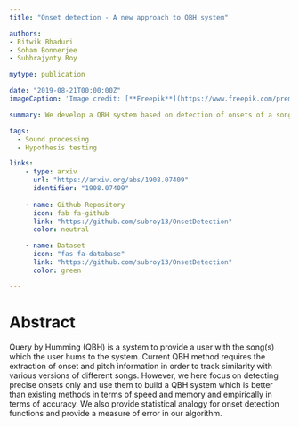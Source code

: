 ```yaml
---
title: "Onset detection - A new approach to QBH system"

authors:
- Ritwik Bhaduri
- Soham Bonnerjee
- Subhrajyoty Roy

mytype: publication

date: "2019-08-21T00:00:00Z"
imageCaption: 'Image credit: [**Freepik**](https://www.freepik.com/premium-vector/abstract-digital-sound-wave-music-beats-background_2398765.htm)'

summary: We develop a QBH system based on detection of onsets of a song, within a statistical framework.

tags:
  - Sound processing
  - Hypothesis testing

links:
    - type: arxiv
      url: "https://arxiv.org/abs/1908.07409"
      identifier: "1908.07409"
            
    - name: Github Repository
      icon: fab fa-github
      link: "https://github.com/subroy13/OnsetDetection"
      color: neutral

    - name: Dataset
      icon: "fas fa-database"
      link: "https://github.com/subroy13/OnsetDetection"
      color: green

---
```


# Abstract 

Query by Humming (QBH) is a system to provide a user with the song(s) which the user hums to the system. Current QBH method requires the extraction of onset and pitch information in order to track similarity with various versions of different songs. However, we here focus on detecting precise onsets only and use them to build a QBH system which is better than existing methods in terms of speed and memory and empirically in terms of accuracy. We also provide statistical analogy for onset detection functions and provide a measure of error in our algorithm.
